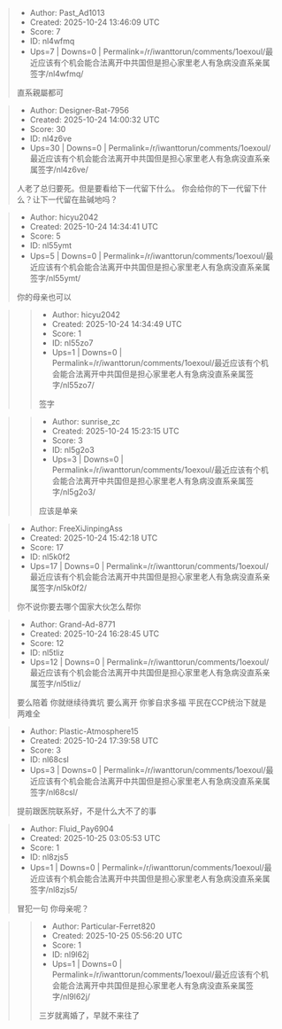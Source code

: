 > - Author: Past_Ad1013
> - Created: 2025-10-24 13:46:09 UTC
> - Score: 7
> - ID: nl4wfmq
> - Ups=7 | Downs=0 | Permalink=/r/iwanttorun/comments/1oexoul/最近应该有个机会能合法离开中共国但是担心家里老人有急病没直系亲属签字/nl4wfmq/
>
> 直系親屬都可

> - Author: Designer-Bat-7956
> - Created: 2025-10-24 14:00:32 UTC
> - Score: 30
> - ID: nl4z6ve
> - Ups=30 | Downs=0 | Permalink=/r/iwanttorun/comments/1oexoul/最近应该有个机会能合法离开中共国但是担心家里老人有急病没直系亲属签字/nl4z6ve/
>
> 人老了总归要死。但是要看给下一代留下什么。
> 你会给你的下一代留下什么？让下一代留在盐碱地吗？

> - Author: hicyu2042
> - Created: 2025-10-24 14:34:41 UTC
> - Score: 5
> - ID: nl55ymt
> - Ups=5 | Downs=0 | Permalink=/r/iwanttorun/comments/1oexoul/最近应该有个机会能合法离开中共国但是担心家里老人有急病没直系亲属签字/nl55ymt/
>
> 你的母亲也可以

>> - Author: hicyu2042
>> - Created: 2025-10-24 14:34:49 UTC
>> - Score: 1
>> - ID: nl55zo7
>> - Ups=1 | Downs=0 | Permalink=/r/iwanttorun/comments/1oexoul/最近应该有个机会能合法离开中共国但是担心家里老人有急病没直系亲属签字/nl55zo7/
>>
>> 签字

>> - Author: sunrise_zc
>> - Created: 2025-10-24 15:23:15 UTC
>> - Score: 3
>> - ID: nl5g2o3
>> - Ups=3 | Downs=0 | Permalink=/r/iwanttorun/comments/1oexoul/最近应该有个机会能合法离开中共国但是担心家里老人有急病没直系亲属签字/nl5g2o3/
>>
>> 应该是单亲

> - Author: FreeXiJinpingAss
> - Created: 2025-10-24 15:42:18 UTC
> - Score: 17
> - ID: nl5k0f2
> - Ups=17 | Downs=0 | Permalink=/r/iwanttorun/comments/1oexoul/最近应该有个机会能合法离开中共国但是担心家里老人有急病没直系亲属签字/nl5k0f2/
>
> 你不说你要去哪个国家大伙怎么帮你

> - Author: Grand-Ad-8771
> - Created: 2025-10-24 16:28:45 UTC
> - Score: 12
> - ID: nl5tliz
> - Ups=12 | Downs=0 | Permalink=/r/iwanttorun/comments/1oexoul/最近应该有个机会能合法离开中共国但是担心家里老人有急病没直系亲属签字/nl5tliz/
>
> 要么陪着 你就继续待粪坑 要么离开 你爹自求多福 平民在CCP统治下就是两难全

> - Author: Plastic-Atmosphere15
> - Created: 2025-10-24 17:39:58 UTC
> - Score: 3
> - ID: nl68csl
> - Ups=3 | Downs=0 | Permalink=/r/iwanttorun/comments/1oexoul/最近应该有个机会能合法离开中共国但是担心家里老人有急病没直系亲属签字/nl68csl/
>
> 提前跟医院联系好，不是什么大不了的事

> - Author: Fluid_Pay6904
> - Created: 2025-10-25 03:05:53 UTC
> - Score: 1
> - ID: nl8zjs5
> - Ups=1 | Downs=0 | Permalink=/r/iwanttorun/comments/1oexoul/最近应该有个机会能合法离开中共国但是担心家里老人有急病没直系亲属签字/nl8zjs5/
>
> 冒犯一句 你母亲呢？

>> - Author: Particular-Ferret820
>> - Created: 2025-10-25 05:56:20 UTC
>> - Score: 1
>> - ID: nl9l62j
>> - Ups=1 | Downs=0 | Permalink=/r/iwanttorun/comments/1oexoul/最近应该有个机会能合法离开中共国但是担心家里老人有急病没直系亲属签字/nl9l62j/
>>
>> 三岁就离婚了，早就不来往了
